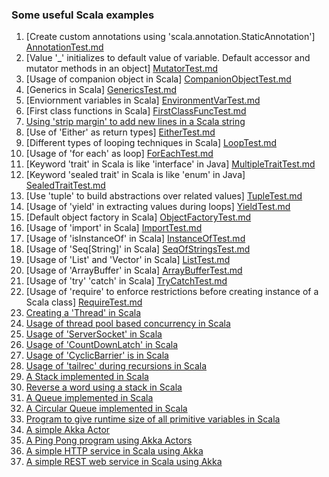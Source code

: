 ### Some useful Scala examples

1.  [Create custom annotations using 'scala.annotation.StaticAnnotation'] [AnnotationTest.md]
2.  [Value '_' initializes to default value of variable. Default accessor and mutator methods in an object] [MutatorTest.md]
3.  [Usage of companion object in Scala] [CompanionObjectTest.md]
4.  [Generics in Scala] [GenericsTest.md]
5.  [Enviornment variables in Scala] [EnvironmentVarTest.md]
6.  [First class functions in Scala] [FirstClassFuncTest.md]
7.  [Using 'strip margin' to add new lines in a Scala string][CustomerRestService.md]
8.  [Use of 'Either' as return types] [EitherTest.md]
9.  [Different types of looping techniques in Scala] [LoopTest.md]
10.  [Usage of 'for each' as loop] [ForEachTest.md]
11.  [Keyword 'trait' in Scala is like 'interface' in Java] [MultipleTraitTest.md]
12.  [Keyword 'sealed trait' in Scala is like 'enum' in Java] [SealedTraitTest.md]
13.  [Use 'tuple' to build abstractions over related values] [TupleTest.md]
14.  [Usage of 'yield' in extracting values during loops] [YieldTest.md]
15.  [Default object factory in Scala] [ObjectFactoryTest.md]
16.  [Usage of 'import' in Scala] [ImportTest.md]
17.  [Usage of 'isInstanceOf' in Scala] [InstanceOfTest.md]
18.  [Usage of 'Seq[String]' in Scala] [SeqOfStringsTest.md]
19.  [Usage of 'List' and 'Vector' in Scala] [ListTest.md]
20.  [Usage of 'ArrayBuffer' in Scala] [ArrayBufferTest.md]
21.  [Usage of 'try' 'catch' in Scala] [TryCatchTest.md]
22.  [Usage of 'require' to enforce restrictions before creating instance of a Scala class] [RequireTest.md]
23.  [Creating a 'Thread' in Scala][ThreadTest.md]
24.  [Usage of thread pool based concurrency in Scala][NetworkService.md]
25.  [Usage of 'ServerSocket' in Scala][NetworkService.md]
26.  [Usage of 'CountDownLatch' in Scala][CountDownLatchTest.md]
27.  [Usage of 'CyclicBarrier' is in Scala][CyclicBarrierTest.md]
28.  [Usage of 'tailrec' during recursions in Scala][FactorialTest.md]
29.  [A Stack implemented in Scala][Stack.md]
30.  [Reverse a word using a stack in Scala][ReverseTheWord.md]
31.  [A Queue implemented in Scala][Queue.md]
32.  [A Circular Queue implemented in Scala][CircularQueue.md]
33.  [Program to give runtime size of all primitive variables in Scala][PrimitiveVarsSizeTest.md]
34.  [A simple Akka Actor][HelloActor.md]
35.  [A Ping Pong program using Akka Actors][PingPongTest.md]
36.  [A simple HTTP service in Scala using Akka][SimpleHttpService.md]
37.  [A simple REST web service in Scala using Akka][CustomerRestService.md]

[AnnotationTest.md]: https://github.com/inbravo/scala-src/blob/master/src/main/scala/com/inbravo/lang/AnnotationTest.scala
[MutatorTest.md]: https://github.com/inbravo/scala-src/blob/master/src/main/scala/com/inbravo/lang/MutatorTest.scala
[EitherTest.md]: https://github.com/inbravo/scala-src/blob/master/src/main/scala/com/inbravo/lang/EitherTest.scala  
[LoopTest.md]: https://github.com/inbravo/scala-src/blob/master/src/main/scala/com/inbravo/lang/LoopTest.scala  
[MultipleTraitTest.md]: https://github.com/inbravo/scala-src/blob/master/src/main/scala/com/inbravo/lang/MultipleTraitTest.scala  
[SealedTraitTest.md]: https://github.com/inbravo/scala-src/blob/master/src/main/scala/com/inbravo/lang/SealedTraitTest.scala 
[TupleTest.md]: https://github.com/inbravo/scala-src/blob/master/src/main/scala/com/inbravo/lang/TupleTest.scala 
[ForEachTest.md]: https://github.com/inbravo/scala-src/blob/master/src/main/scala/com/inbravo/lang/ForEachTest.scala 
[YieldTest.md]: https://github.com/inbravo/scala-src/blob/master/src/main/scala/com/inbravo/lang/ForEachTest.scala 
[ObjectFactoryTest.md]: https://github.com/inbravo/scala-src/blob/master/src/main/scala/com/inbravo/lang/ObjectFactoryTest.scala 
[ImportTest.md]: https://github.com/inbravo/scala-src/blob/master/src/main/scala/com/inbravo/lang/ImportTest.scala 
[InstanceOfTest.md]: https://github.com/inbravo/scala-src/blob/master/src/main/scala/com/inbravo/lang/InstanceOfTest.scala 
[GenericsTest.md]: https://github.com/inbravo/scala-src/blob/master/src/main/scala/com/inbravo/lang/GenericsTest.scala 
[SeqOfStringsTest.md]: https://github.com/inbravo/scala-src/blob/master/src/main/scala/com/inbravo/lang/SeqOfStringsTest.scala 
[ListTest.md]: https://github.com/inbravo/scala-src/blob/master/src/main/scala/com/inbravo/lang/SeqOfStringsTest.scala 
[ArrayBufferTest.md]: https://github.com/inbravo/scala-src/blob/master/src/main/scala/com/inbravo/lang/SeqOfStringsTest.scala 
[CompanionObjectTest.md]: https://github.com/inbravo/scala-src/blob/master/src/main/scala/com/inbravo/lang/CompanionObjectTest.scala 
[MapTest.md]: https://github.com/inbravo/scala-src/blob/master/src/main/scala/com/inbravo/lang/MapTest.scala 
[EnvironmentVarTest.md]: https://github.com/inbravo/scala-src/blob/master/src/main/scala/com/inbravo/lang/EnvironmentVarTest.scala 
[FirstClassFuncTest.md]: https://github.com/inbravo/scala-src/blob/master/src/main/scala/com/inbravo/lang/FirstClassFuncTest.scala 
[TryCatchTest.md]: https://github.com/inbravo/scala-src/blob/master/src/main/scala/com/inbravo/lang/TryCatchTest.scala 
[RequireTest.md]: https://github.com/inbravo/scala-src/blob/master/src/main/scala/com/inbravo/lang/CompanionObjectTest.scala 
[NetworkService.md]: https://github.com/inbravo/scala-src/blob/master/src/main/scala/com/inbravo/concurrency/NetworkService.scala
[ThreadTest.md]: https://github.com/inbravo/scala-src/blob/master/src/main/scala/com/inbravo/concurrency/ThreadTest.scala
[CountDownLatchTest.md]: https://github.com/inbravo/scala-src/blob/master/src/main/scala/com/inbravo/concurrency/CountDownLatchTest.scala
[CyclicBarrierTest.md]: https://github.com/inbravo/scala-src/blob/master/src/main/scala/com/inbravo/concurrency/CyclicBarrierTest.scala
[FactorialTest.md]: https://github.com/inbravo/scala-src/blob/master/src/main/scala/com/inbravo/number/FactorialTest.scala
[Stack.md]: https://github.com/inbravo/scala-src/blob/master/src/main/scala/com/inbravo/ds/stack/Stack.scala
[ReverseTheWord.md]: https://github.com/inbravo/scala-src/blob/master/src/main/scala/com/inbravo/ds/stack/ReverseTheWord.scala
[Queue.md]: https://github.com/inbravo/scala-src/blob/master/src/main/scala/com/inbravo/ds/queue/Queue.scala
[CircularQueue.md]: https://github.com/inbravo/scala-src/blob/master/src/main/scala/com/inbravo/ds/queue/CircularQueue.scala
[PrimitiveVarsSizeTest.md]: https://github.com/inbravo/scala-src/blob/master/src/main/scala/com/inbravo/memory/PrimitiveVarsSizeTest.scala
[HelloActor.md]: https://github.com/inbravo/scala-src/blob/master/src/main/scala/com/inbravo/akka/basic/HelloActor.scala
[PingPongTest.md]: https://github.com/inbravo/scala-src/blob/master/src/main/scala/com/inbravo/akka/basic/PingPongTest.scala
[SimpleHttpService.md]: https://github.com/inbravo/scala-src/blob/master/src/main/scala/com/inbravo/akka/http/SimpleHttpService.scala
[CustomerRestService.md]: https://github.com/inbravo/scala-src/blob/master/src/main/scala/com/inbravo/akka/http/CustomerRestService.scala